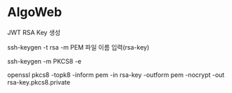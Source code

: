# AlgoWeb

JWT RSA Key 생성

ssh-keygen -t rsa -m PEM
파일 이름 입력(rsa-key)

ssh-keygen -m PKCS8 -e

openssl pkcs8 -topk8 -inform pem -in rsa-key -outform pem -nocrypt -out rsa-key.pkcs8.private
